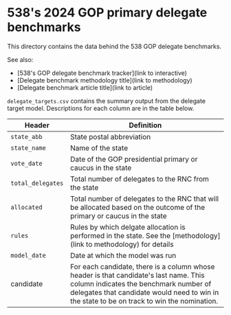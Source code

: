 # 538's 2024 GOP primary delegate benchmarks

This directory contains the data behind the 538 GOP delegate benchmarks.

See also:

* [538's GOP delegate benchmark tracker](link to interactive)
* [Delegate benchmark methodology title](link to methodology)
* [Delegate benchmark article title](link to article)

`delegate_targets.csv` contains the summary output from the delegate target model. Descriptions for each column are in the table below.

Header | Definition
---|---------
`state_abb` | State postal abbreviation
`state_name` | Name of the state
`vote_date` | Date of the GOP presidential primary or caucus in the state
`total_delegates` | Total number of delegates to the RNC from the state
`allocated` | Total number of delegates to the RNC that will be allocated based on the outcome of the primary or caucus in the state
`rules` | Rules by which delgate allocation is performed in the state. See the [methodology](link to methodology) for details
`model_date` | Date at which the model was run
candidate | For each candidate, there is a column whose header is that candidate's last name. This column indicates the benchmark number of delegates that candidate would need to win in the state to be on track to win the nomination.
